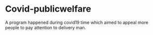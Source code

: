 # Covid-publicwelfare
A program happened during covid19 time which aimed to appeal more people to pay attention to delivery man.
